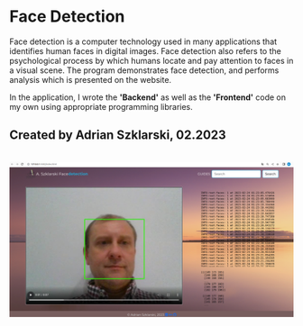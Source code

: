 # Face Detection

Face detection is a computer technology used in many applications that identifies human faces in digital images. Face detection also refers to the psychological process by which humans locate and pay attention to faces in a visual scene. The program demonstrates face detection, and performs analysis which is presented on the website. 

In the application, I wrote the **'Backend'** as well as the **'Frontend'** code on my own using appropriate programming libraries. 


## Created by Adrian Szklarski, 02.2023

<br>
<img src="images/app.png" alt="FaceDetection">
<br>


